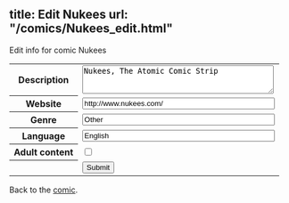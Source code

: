 title: Edit Nukees
url: "/comics/Nukees_edit.html"
---
Edit info for comic Nukees

<form name="comic" action="http://gaepostmail.appspot.com/comic/" method="post">
<table class="comicinfo">
<tr>
<th>Description</th><td><textarea name="description" cols="40" rows="3">Nukees, The Atomic Comic Strip</textarea></td>
</tr>
<tr>
<th>Website</th><td><input type="text" name="url" value="http://www.nukees.com/" size="40"/></td>
</tr>
<tr>
<th>Genre</th><td><input type="text" name="genre" value="Other" size="40"/></td>
</tr>
<tr>
<th>Language</th><td><input type="text" name="language" value="English" size="40"/></td>
</tr>
<tr>
<th>Adult content</th><td><input type="checkbox" name="adult" value="adult" /></td>
</tr>
<tr>
<th></th><td>
<input type="hidden" name="comic" value="Nukees" />
<input type="submit" name="submit" value="Submit" />
</td>
</tr>
</table>
</form>

Back to the [comic](Nukees.html).
